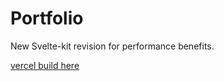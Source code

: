 # Portfolio

New Svelte-kit revision for performance benefits.

[vercel build here](https://thomas-freeman.vercel.app/)
